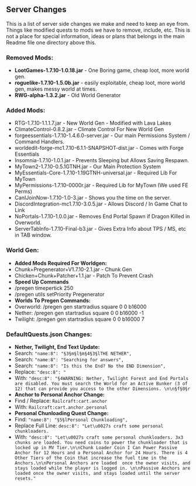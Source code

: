 ## Server Changes

This is a list of server side changes we make and need to keep an eye from. Things like modified quests to mods we have to remove, include, etc. This is not a place for special information, ideas or plans that belongs in the main Readme file one directory above this. 

### Removed Mods:
* **LootGames-1.7.10-1.0.18.jar** - One Boring game, cheap loot, more world gen.
* **roguelike-1.7.10-1.5.0b.jar** - easily exploitable, cheap loot, more world gen, makes messy world at times.
* **RWG-alpha-1.3.2.jar** - Old World Generator

### Added Mods:
* RTG-1.7.10-1.1.1.7.jar - New World Gen - Modified with Lava Lakes
* ClimateControl-0.8.2.jar - Climate Control For New World Gen
* forgeessentials-1.7.10-1.4.6.0-server.jar - Our main Permissions System / Command Handlers.
* worldedit-forge-mc1.7.10-6.1.1-SNAPSHOT-dist.jar - Comes with Forge Essentials
* Insomnia-1.7.10-1.0.1.jar - Prevents Sleeping but Allows Saving Respawn.
* MyTown2-1.7.10-0.5.1GTNH.jar - Our Main Protection System
* MyEssentials-Core-1.7.10-1.19GTNH-universal.jar - Required Lib For MyTown
* MyPermissions-1.7.10-0000r.jar - Required Lib for MyTown (We used FE Perms)
* CanIJoinNow-1.7.10-1.0-3.jar - Shows you the time on the server.
* DiscordIntegration-mc1.7.10-3.0.5.jar - Allows Discord / In Game Chat to Link
* NoPortals-1.7.10-1.0.0.jar - Removes End Portal Spawn if Dragon Killed in Overworld. 
* ServerTabInfo-1.7.10-Final-b3.jar - Gives Extra Info about TPS / MS, etc in TAB window. 

### World Gen:
* **Added Mods Required For Worldgen:**
* Chunk+Pregenerator+V1.7.10-2.1.jar - Chunk Gen
* Chicken+Chunk+Patcher+1.1.jar - Patch To Prevent Crash
* **Speed Up Commands**
* /pregen timepertick 250
* /pregen utils setPriority Pregenerator
* **Worlds To Pregen Commands:**
* Overworld: /pregen gen startradius square 0 0 b16000
* Nether: /pregen gen startradius square 0 0 b16000 -1
* Twilight: /pregen gen startradius square 0 0 b16000 7

### DefaultQuests.json Changes:
* **Nether, Twilight, End Text Update:**
* Search: ```"name:8": "§3§m§l§m§4§3§lTHE NETHER",```
* Search: ```"name:8": "Searching for answers",```
* Search: ```"name:8": "Is this the End? No the END Dimension",```
* Replace: ```"desc:8": "```
* With: ```"desc:8": "§4WARNING: Nether, Twilight Forest and End Portals are disabled. You must search the World for an Active Bunker (3 of 12) that can provide you access to the other Dimensions. \n\n§f§0§r```
* **Anchor to Personal Anchor Change:**
* Find / Replace: ```Railcraft:cart.anchor```
* With: ```Railcraft:cart.anchor.personal```
* **Personal Chunloading Quest Change:**
* Find: ```"name:8": "§5§lPersonal Chunkloading",```
* Replace Full Line: ```desc:8": "Let\u0027s craft some personal chunkloaders.```
* With: ```"desc:8": "Let\u0027s craft some personal chunkloaders. 3x3 chunks are loaded. You need coins to power the chunkloader that is locked up in MV Tier.\n\nChunk Loader Coin I Can Power Passive Anchor for 12 Hours and a Personal Anchor for 24 Hours. There is 4 Other Tiers of the Coin that increase the fuel time in the Anchors.\n\nPersonal Anchors are loaded  once the owner visits, and stays loaded while the player is logged in. \n\nPassive Anchors are loaded once the owner visits, and stays loaded until the server resets."```
